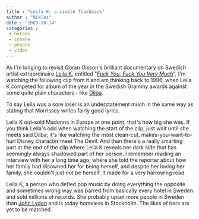 ```yaml
---
title : "Leila K: a simple flashback"
author : "Niklas"
date : "2009-10-14"
categories : 
 - heroes
 - insane
 - people
 - video
---
```


As I'm longing to revisit Göran Olsson's brilliant documentary on Swedish artist extraordinaire [Leila K](http://en.wikipedia.org/wiki/Leila%20K), entitled "_[Fuck You, Fuck You Very Much](http://www.imdb.com/title/tt0384113/)_", I'm watching the following clip from it and am thinking back to 1996, when Leila K competed for album of the year in the Swedish Grammy awards against some quite plain characters - like [Dilba](http://en.wikipedia.org/wiki/Dilba).

To say Leila was a sore loser is an understatement much in the same way as stating that Morrissey writes fairly good lyrics.

Leila K out-sold Madonna in Europe at one point, that's how big she was. If you think Leila's odd when watching the start of the clip, just wait until she meets said Dilba; it's like watching the most clean-cut, makes-you-want-to-hurl Disney character meet The Devil. And then there's a really smarting part at the end of the clip where Leila K reveals her dark side that has seemingly always shadowed part of her person. I remember reading an interview with her a long time ago, where she told the reporter about how her family had disowned her for being herself, and despite her loving her family, she couldn't just _not_ be herself. It made for a very harrowing read.

Leila K, a person who defied pop music by doing everything the opposite and sometimes wrong way was barred from basically every hotel in Sweden and sold millions of records. She probably upset more people in Sweden than [John Lydon](http://en.wikipedia.org/wiki/John%20Lydon) and is today homeless in Stockholm. The likes of hers are yet to be matched.
